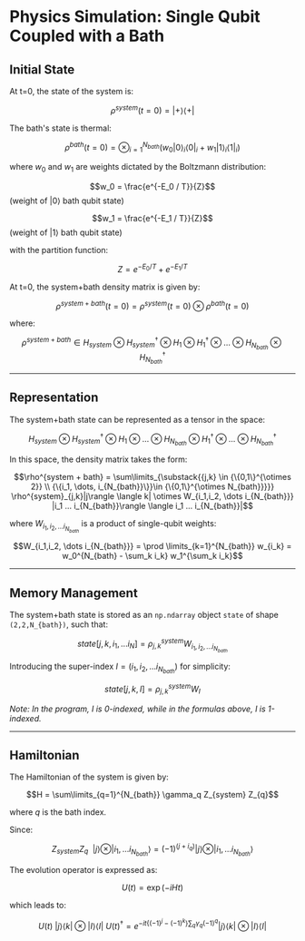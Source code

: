 # Physics Simulation: Single Qubit Coupled with a Bath

## Initial State

At t=0, the state of the system is:

$$\rho^{system} (t = 0) = |+\rangle \langle +|$$

The bath's state is thermal:

$$\rho^{bath} (t = 0 ) = \otimes_{i=1}^{N_{bath}} ( w_0|0\rangle_i \langle0|_i + w_1|1\rangle_i \langle1|_i)$$

where $w_0$ and $w_1$ are weights dictated by the Boltzmann distribution:

$$w_0 = \frac{e^{-E_0 / T}}{Z}$$ (weight of $|0\rangle$ bath qubit state)

$$w_1 = \frac{e^{-E_1 / T}}{Z}$$ (weight of $|1\rangle$ bath qubit state)

with the partition function:

$$Z = e^{-E_0 / T} + e^{-E_1 / T}$$

At t=0, the system+bath density matrix is given by:

$$\rho^{system + bath} (t=0) = \rho^{system} (t = 0) \otimes \rho^{bath} (t = 0 )$$

where:

$$\rho^{system + bath} \in H_{system} \otimes H_{system}^{\dag} \otimes H_{1} \otimes H_{1}^{\dag} \otimes \dots \otimes H_{N_{bath}} \otimes H_{N_{bath}}^{\dag}$$

---

## Representation

The system+bath state can be represented as a tensor in the space:

$$H_{system} \otimes H_{system}^{\dag} \otimes H_{1}  \otimes \dots \otimes H_{N_{bath}} \otimes H_{1}^{\dag} \otimes \dots \otimes H_{N_{bath}}^{\dag}$$

In this space, the density matrix takes the form:

$$\rho^{system + bath} = \sum\limits_{\substack{{j,k} \in {\{0,1\}^{\otimes 2}} \\ {\{i_1, \dots, i_{N_{bath}}\}}\in {\{0,1\}^{\otimes N_{bath}}}}} \rho^{system}_{j,k}|j\rangle \langle k| \otimes  W_{i_1,i_2, \dots i_{N_{bath}}} |i_1 ... i_{N_{bath}}\rangle \langle i_1 ... i_{N_{bath}}|$$

where $W_{i_1,i_2, \dots i_{N_{bath}}}$ is a product of single-qubit weights:

$$W_{i_1,i_2, \dots i_{N_{bath}}} = \prod \limits_{k=1}^{N_{bath}} w_{i_k} = w_0^{N_{bath} - \sum_k i_k} w_1^{\sum_k i_k}$$

---

## Memory Management

The system+bath state is stored as an `np.ndarray` object `state` of shape `(2,2,N_{bath})`, such that:

$$state[j,k,i_1,...i_N] = \rho^{system}_{j,k} W_{i_1,i_2, \dots i_{N_{bath}}}$$

Introducing the super-index $I = (i_1,i_2, \dots i_{N_{bath}})$ for simplicity:

$$state[j,k,I] = \rho^{system}_{j,k} W_{I}$$

*Note: In the program, $I$ is 0-indexed, while in the formulas above, $I$ is 1-indexed.*

---

## Hamiltonian

The Hamiltonian of the system is given by:

$$H = \sum\limits_{q=1}^{N_{bath}} \gamma_q Z_{system} Z_{q}$$

where $q$ is the bath index.

Since:

$$Z_{system} Z_{q} \:\: |j\rangle \otimes |i_1,...i_{N_{bath}}\rangle = (-1)^{(j + i_q)} |j\rangle \otimes |i_1,...i_{N_{bath}}\rangle$$

The evolution operator is expressed as:

$$ U(t) = \exp(-iHt) $$

which leads to:

$$ U(t) \:|j\rangle \langle k| \otimes |I\rangle \langle I| \: U(t)^{\dagger} = e^{-it\{(-1)^{j} - (-1)^{k}\} \sum_q \gamma_q (-1)^q} |j\rangle \langle k| \otimes |I\rangle \langle I| $$
